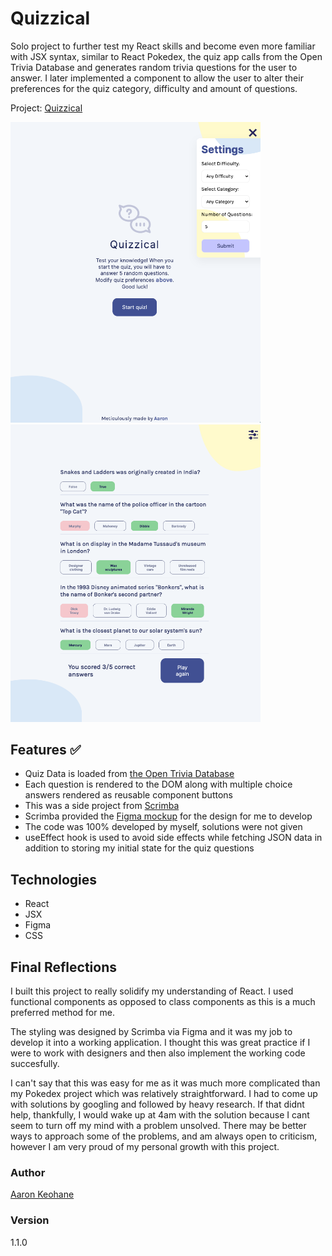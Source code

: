 # Quizzical

Solo project to further test my React skills and become even more familiar with JSX syntax, similar to React Pokedex, the quiz app calls from the Open Trivia Database and generates random trivia questions for the user to answer. I later implemented a component to allow the user to alter their preferences for the quiz category, difficulty and amount of questions.

Project: [Quizzical](https://aakeohane.github.io/react-trivia/)

<img src="src/img/quizzical-sample.png" width="400" alt="screen of homepage for quizzical">
<img src ="src/img/quizzical-sample-questions.png" width="400" alt="screen of answers displaying correct and incorrect choices">

## Features ✅

- Quiz Data is loaded from [the Open Trivia Database](https://opentdb.com/api_config.php)
- Each question is rendered to the DOM along with multiple choice answers rendered as reusable component buttons
- This was a side project from [Scrimba](https://scrimba.com/)
- Scrimba provided the [Figma mockup](https://www.figma.com/file/E9S5iPcm10f0RIHK8mCqKL/Quizzical-App?node-id=0%3A1) for the design for me to develop
- The code was 100% developed by myself, solutions were not given
- useEffect hook is used to avoid side effects while fetching JSON data in addition to storing my initial state for the quiz questions

## Technologies

- React
- JSX
- Figma
- CSS

## Final Reflections

I built this project to really solidify my understanding of React. I used functional components as opposed to class components as this is a much preferred method for me.

The styling was designed by Scrimba via Figma and it was my job to develop it into a working application. I thought this was great practice if I were to work with designers and then also implement the working code succesfully.

I can't say that this was easy for me as it was much more complicated than my Pokedex project which was relatively straightforward. I had to come up with solutions by googling and followed by heavy research. If that didnt help, thankfully, I would wake up at 4am with the solution because I cant seem to turn off my mind with a problem unsolved. There may be better ways to approach some of the problems, and am always open to criticism, however I am very proud of my personal growth with this project.

### Author

[Aaron Keohane](https://aakeohane.github.io/Portfolio-Website/index.html)

### Version

1.1.0
